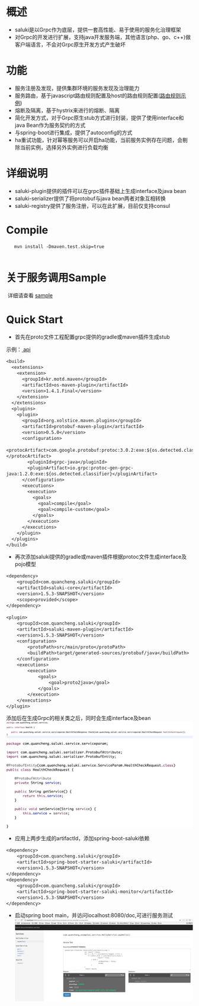 # 概述

* saluki是以Grpc作为底层，提供一套高性能、易于使用的服务化治理框架
* 对Grpc的开发进行扩展，支持java开发服务端，其他语言(php、go、c++)做客户端语言，不会对Grpc原生开发方式产生破坏

# 功能

* 服务注册及发现，提供集群环境的服务发现及治理能力
* 服务路由，基于javascript路由规则配置及host的路由规则配置(<a href="http://dubbo.io/User+Guide-zh.htm#UserGuide-zh-%E8%B7%AF%E7%94%B1%E8%A7%84%E5%88%99">路由规则示例</a>)
* 熔断及隔离，基于hystrix来进行的熔断、隔离
* 简化开发方式，对于Grpc原生stub方式进行封装，提供了使用interface和java Bean作为服务契约的方式
* 与spring-boot进行集成，提供了autoconfig的方式
* ha重试功能，针对幂等服务可以开启ha功能，当前服务实例存在问题，会剔除当前实例，选择另外实例进行负载均衡

# 详细说明

* saluki-plugin提供的插件可以在grpc插件基础上生成interface及java bean
* saluki-serializer提供了将protobuf与java bean两者对象互相转换
* saluki-registry提供了服务注册，可以在此扩展，目前仅支持consul

# Compile
```
   mvn install -Dmaven.test.skip=true
   
```
# 关于服务调用Sample
  详细请查看 <a href="https://github.com/linking12/saluki/tree/master/saluki-example">sample</a>
  
# Quick Start

* 首先在proto文件工程配置grpc提供的gradle或maven插件生成stub

示例：<a href="https://github.com/linking12/saluki/tree/master/saluki-service"> api </a>

```
<build>
  <extensions>
    <extension>
      <groupId>kr.motd.maven</groupId>
      <artifactId>os-maven-plugin</artifactId>
      <version>1.4.1.Final</version>
    </extension>
  </extensions>
  <plugins>
    <plugin>
      <groupId>org.xolstice.maven.plugins</groupId>
      <artifactId>protobuf-maven-plugin</artifactId>
      <version>0.5.0</version>
      <configuration>
        <protocArtifact>com.google.protobuf:protoc:3.0.2:exe:${os.detected.classifier}</protocArtifact>
        <pluginId>grpc-java</pluginId>
        <pluginArtifact>io.grpc:protoc-gen-grpc-java:1.2.0:exe:${os.detected.classifier}</pluginArtifact>
      </configuration>
      <executions>
        <execution>
          <goals>
            <goal>compile</goal>
            <goal>compile-custom</goal>
          </goals>
        </execution>
      </executions>
    </plugin>
  </plugins>
</build>

```
* 再次添加saluki提供的gradle或maven插件根据protoc文件生成interface及pojo模型

```
<dependency>
	<groupId>com.quancheng.saluki</groupId>
	<artifactId>saluki-core</artifactId>
	<version>1.5.3-SNAPSHOT</version>
	<scope>provided</scope>
</dependency>

<plugin>
	<groupId>com.quancheng.saluki</groupId>
	<artifactId>saluki-maven-plugin</artifactId>
	<version>1.5.3-SNAPSHOT</version>
	<configuration>
		<protoPath>src/main/proto</protoPath>
		<buildPath>target/generated-sources/protobuf/java</buildPath>
	</configuration>
	<executions>
		<execution>
			<goals>
				<goal>proto2java</goal>
			</goals>
		</execution>
	</executions>
</plugin>

```

添加后在生成Grpc的相关类之后，同时会生成interface及bean
![interface](./doc/interface.jpeg)
![bean](./doc/bean.jpeg)

* 应用上两步生成的artifactId，添加spring-boot-saluki依赖

```
<dependency>
	<groupId>com.quancheng.saluki</groupId>
	<artifactId>spring-boot-starter-saluki</artifactId>
	<version>1.5.3-SNAPSHOT</version>
</dependency>
<dependency>
	<groupId>com.quancheng.saluki</groupId>
	<artifactId>spring-boot-starter-saluki-monitor</artifactId>
	<version>1.5.3-SNAPSHOT</version>
</dependency>
```

* 启动spring boot main，并访问localhost:8080/doc,可进行服务测试
![login](./doc/service.jpeg)
